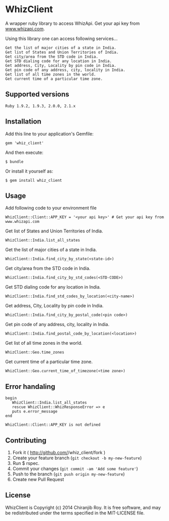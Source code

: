 # WhizClient

A wrapper ruby library to access WhizApi. Get your api key from www.whizapi.com.

Using this library one can access following services...

    Get the list of major cities of a state in India.
    Get list of States and Union Territories of India.
    Get city/area from the STD code in India.
    Get STD dialing code for any location in India.
    Get address, City, Locality by pin code in India.
    Get pin code of any address, city, locality in India.
    Get list of all time zones in the world.
    Get current time of a particular time zone.

##  Supported versions

    Ruby 1.9.2, 1.9.3, 2.0.0, 2.1.x

## Installation

Add this line to your application's Gemfile:

    gem 'whiz_client'

And then execute:

    $ bundle

Or install it yourself as:

    $ gem install whiz_client

## Usage

Add following code to your environment file

    WhizClient::Client::APP_KEY = '<your api key>' # Get your api key from www.whizapi.com

Get list of States and Union Territories of India.

    WhizClient::India.list_all_states

Get the list of major cities of a state in India.

    WhizClient::India.find_city_by_state(<state-id>)

Get city/area from the STD code in India.

    WhizClient::India.find_city_by_std_codes(<STD-CODE>)

Get STD dialing code for any location in India.

    WhizClient::India.find_std_codes_by_location(<city-name>)

Get address, City, Locality by pin code in India.

    WhizClient::India.find_city_by_postal_code(<pin code>)

Get pin code of any address, city, locality in India.

    WhizClient::India.find_postal_code_by_location(<location>)

Get list of all time zones in the world.

    WhizClient::Geo.time_zones

Get current time of a particular time zone.

    WhizClient::Geo.current_time_of_timezone(<time zone>)


## Error handaling

    begin
       WhizClient::India.list_all_states
       rescue WhizClient::WhizResponseError => e
       puts e.error_message
    end

    WhizClient::Client::APP_KEY is not defined

## Contributing

1. Fork it ( http://github.com/<my-github-username>/whiz_client/fork )
2. Create your feature branch (`git checkout -b my-new-feature`)
3. Run $ rspec.
4. Commit your changes (`git commit -am 'Add some feature'`)
5. Push to the branch (`git push origin my-new-feature`)
6. Create new Pull Request


## License

WhizClient is Copyright (c) 2014 Chiranjib Roy. It is free software, and may be redistributed under the terms specified in the MIT-LICENSE file.
